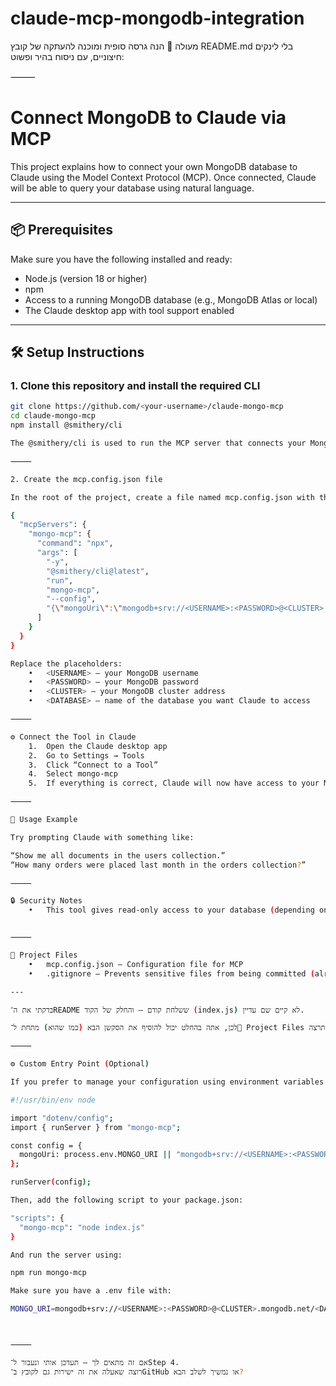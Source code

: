 # claude-mcp-mongodb-integration

מעולה 🙌
הנה גרסה סופית ומוכנה להעתקה של קובץ README.md בלי לינקים חיצוניים, עם ניסוח בהיר ופשוט:

⸻



# Connect MongoDB to Claude via MCP

This project explains how to connect your own MongoDB database to Claude using the Model Context Protocol (MCP). Once connected, Claude will be able to query your database using natural language.

---

## 📦 Prerequisites

Make sure you have the following installed and ready:

- Node.js (version 18 or higher)
- npm
- Access to a running MongoDB database (e.g., MongoDB Atlas or local)
- The Claude desktop app with tool support enabled

---

## 🛠 Setup Instructions

### 1. Clone this repository and install the required CLI

```bash
git clone https://github.com/<your-username>/claude-mongo-mcp
cd claude-mongo-mcp
npm install @smithery/cli

The @smithery/cli is used to run the MCP server that connects your MongoDB database to Claude.

⸻

2. Create the mcp.config.json file

In the root of the project, create a file named mcp.config.json with the following content:

{
  "mcpServers": {
    "mongo-mcp": {
      "command": "npx",
      "args": [
        "-y",
        "@smithery/cli@latest",
        "run",
        "mongo-mcp",
        "--config",
        "{\"mongoUri\":\"mongodb+srv://<USERNAME>:<PASSWORD>@<CLUSTER>.mongodb.net/<DATABASE>?retryWrites=true&w=majority&authSource=admin\"}"
      ]
    }
  }
}

Replace the placeholders:
	•	<USERNAME> — your MongoDB username
	•	<PASSWORD> — your MongoDB password
	•	<CLUSTER> — your MongoDB cluster address
	•	<DATABASE> — name of the database you want Claude to access

⸻

⚙️ Connect the Tool in Claude
	1.	Open the Claude desktop app
	2.	Go to Settings → Tools
	3.	Click “Connect to a Tool”
	4.	Select mongo-mcp
	5.	If everything is correct, Claude will now have access to your MongoDB database

⸻

🧪 Usage Example

Try prompting Claude with something like:

“Show me all documents in the users collection.”
“How many orders were placed last month in the orders collection?”

⸻

🔒 Security Notes
	•	This tool gives read-only access to your database (depending on user permissions).


⸻

📁 Project Files
	•	mcp.config.json — Configuration file for MCP
	•	.gitignore — Prevents sensitive files from being committed (already includes node_modules, .env, and mcp.config.json)

---

בדקתי את ה־README ששלחת קודם — והחלק של הקוד (index.js) לא קיים שם עדיין.

לכן, אתה בהחלט יכול להוסיף את הסקשן הבא (כמו שהוא) מתחת ל־📁 Project Files או לפניו — מה שתרצה:

⸻

⚙️ Custom Entry Point (Optional)

If you prefer to manage your configuration using environment variables instead of hardcoding them in mcp.config.json, you can create a custom index.js file like this:

#!/usr/bin/env node

import "dotenv/config";
import { runServer } from "mongo-mcp";

const config = {
  mongoUri: process.env.MONGO_URI || "mongodb+srv://<USERNAME>:<PASSWORD>@<CLUSTER>.mongodb.net/<DATABASE>?retryWrites=true&w=majority&authSource=admin",
};

runServer(config);

Then, add the following script to your package.json:

"scripts": {
  "mongo-mcp": "node index.js"
}

And run the server using:

npm run mongo-mcp

Make sure you have a .env file with:

MONGO_URI=mongodb+srv://<USERNAME>:<PASSWORD>@<CLUSTER>.mongodb.net/<DATABASE>?retryWrites=true&w=majority&authSource=admin



⸻

אם זה מתאים לך – תעדכן אותי ונעבור ל־Step 4.
רוצה שאעלה את זה ישירות גם לקובץ ב־GitHub או נמשיך לשלב הבא?

